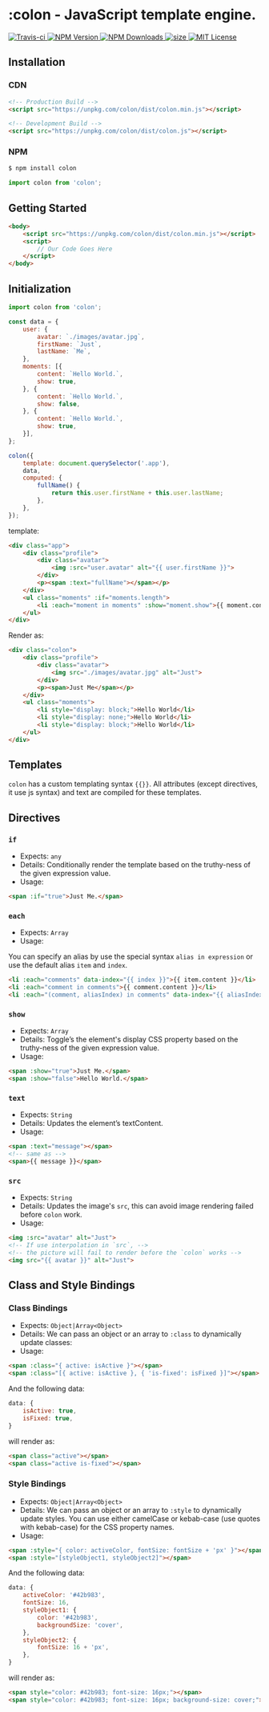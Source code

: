 <!-- ![Banner](./images/banner.png) -->

# :colon - JavaScript template engine.

<a href="https://travis-ci.org/colonjs/colon">
    <img src="https://travis-ci.org/colonjs/colon.svg?branch=master" alt="Travis-ci">
</a>
<a href="https://www.npmjs.com/package/colon">
    <img src="https://img.shields.io/npm/v/colon.svg" alt="NPM Version">
</a>
<a href="https://www.npmjs.com/package/colon">
    <img src="https://img.shields.io/npm/dt/colon.svg" alt="NPM Downloads">
</a>
<a href="javascript:;">
    <img src="https://img.shields.io/github/size/colonjs/colon/dist/colon.min.js.svg" alt="size">
</a>
<a href="https://github.com/colonjs/colon/blob/master/LICENSE">
    <img src="https://img.shields.io/github/license/colonjs/colon.svg" alt="MIT License">
</a>

## Installation

### CDN

```html
<!-- Production Build -->
<script src="https://unpkg.com/colon/dist/colon.min.js"></script>

<!-- Development Build -->
<script src="https://unpkg.com/colon/dist/colon.js"></script>
```

### NPM

```bash
$ npm install colon
```

```js
import colon from 'colon';
```

## Getting Started

```html
<body>
    <script src="https://unpkg.com/colon/dist/colon.min.js"></script>
    <script>
        // Our Code Goes Here
    </script>
</body>
```

## Initialization

```js
import colon from 'colon';

const data = {
    user: {
        avatar: `./images/avatar.jpg`,
        firstName: `Just`,
        lastName: `Me`,
    },
    moments: [{
        content: `Hello World.`,
        show: true,
    }, {
        content: `Hello World.`,
        show: false,
    }, {
        content: `Hello World.`,
        show: true,
    }],
};

colon({
    template: document.querySelector('.app'),
    data,
    computed: {
        fullName() {
            return this.user.firstName + this.user.lastName;
        },
    },
});
```

template:

```html
<div class="app">
    <div class="profile">
        <div class="avatar">
            <img :src="user.avatar" alt="{{ user.firstName }}">
        </div>
        <p><span :text="fullName"></span></p>
    </div>
    <ul class="moments" :if="moments.length">
        <li :each="moment in moments" :show="moment.show">{{ moment.content }}</li>
    </ul>
</div>
```

Render as:

```html
<div class="colon">
    <div class="profile">
        <div class="avatar">
            <img src="./images/avatar.jpg" alt="Just">
        </div>
        <p><span>Just Me</span></p>
    </div>
    <ul class="moments">
        <li style="display: block;">Hello World</li>
        <li style="display: none;">Hello World</li>
        <li style="display: block;">Hello World</li>
    </ul>
</div>
```

## Templates

`colon` has a custom templating syntax `{{}}`. All attributes (except directives, it use js syntax) and text are compiled for these templates.

## Directives

### `if`

- Expects: `any`
- Details: Conditionally render the template based on the truthy-ness of the given expression value.
- Usage:

```html
<span :if="true">Just Me.</span>
```

### `each`

- Expects: `Array`
- Usage:

You can specify an alias by use the special syntax `alias in expression` or use the default alias `item` and `index`.

```html
<li :each="comments" data-index="{{ index }}">{{ item.content }}</li>
<li :each="comment in comments">{{ comment.content }}</li>
<li :each="(comment, aliasIndex) in comments" data-index="{{ aliasIndex }}">{{ comment.content }}</li>
```

### `show`

- Expects: `Array`
- Details: Toggle’s the element's display CSS property based on the truthy-ness of the given expression value.
- Usage:

```html
<span :show="true">Just Me.</span>
<span :show="false">Hello World.</span>
```

### `text`

- Expects: `String`
- Details: Updates the element’s textContent.
- Usage:

```html
<span :text="message"></span>
<!-- same as -->
<span>{{ message }}</span>
```

### `src`

- Expects: `String`
- Details: Updates the image's `src`, this can avoid image rendering failed before `colon` work.
- Usage:

```html
<img :src="avatar" alt="Just">
<!-- If use interpolation in `src`, -->
<!-- the picture will fail to render before the `colon` works -->
<img src="{{ avatar }}" alt="Just">
```

## Class and Style Bindings

### Class Bindings

- Expects: `Object|Array<Object>`
- Details: We can pass an object or an array to `:class` to dynamically update classes:
- Usage:

```html
<span :class="{ active: isActive }"></span>
<span :class="[{ active: isActive }, { 'is-fixed': isFixed }]"></span>
```

And the following data:

```js
data: {
    isActive: true,
    isFixed: true,
}
```

will render as:

```html
<span class="active"></span>
<span class="active is-fixed"></span>
```

### Style Bindings

- Expects: `Object|Array<Object>`
- Details: We can pass an object or an array to `:style` to dynamically update styles. You can use either camelCase or kebab-case (use quotes with kebab-case) for the CSS property names.
- Usage:

```html
<span :style="{ color: activeColor, fontSize: fontSize + 'px' }"></span>
<span :style="[styleObject1, styleObject2]"></span>
```

And the following data:

```js
data: {
    activeColor: '#42b983',
    fontSize: 16,
    styleObject1: {
        color: '#42b983',
        backgroundSize: 'cover',
    },
    styleObject2: {
        fontSize: 16 + 'px',
    },
}
```

will render as:

```html
<span style="color: #42b983; font-size: 16px;"></span>
<span style="color: #42b983; font-size: 16px; background-size: cover;"></span>
```
